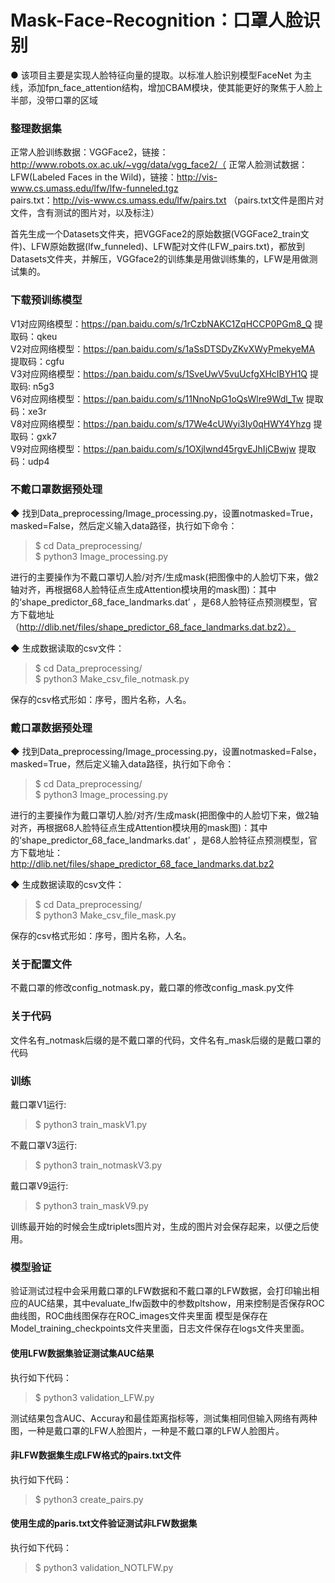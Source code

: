 # Mask-Face-Recognition：口罩人脸识别
● 该项目主要是实现人脸特征向量的提取。以标准人脸识别模型FaceNet 为主线，添加fpn_face_attention结构，增加CBAM模块，使其能更好的聚焦于人脸上半部，没带口罩的区域

### 整理数据集
正常人脸训练数据：VGGFace2，链接：http://www.robots.ox.ac.uk/~vgg/data/vgg_face2/（
正常人脸测试数据：LFW(Labeled Faces in the Wild)，链接：http://vis-www.cs.umass.edu/lfw/lfw-funneled.tgz  
pairs.txt：http://vis-www.cs.umass.edu/lfw/pairs.txt （pairs.txt文件是图片对文件，含有测试的图片对，以及标注）  

首先生成一个Datasets文件夹，把VGGFace2的原始数据(VGGFace2_train文件)、LFW原始数据(lfw_funneled)、LFW配对文件(LFW_pairs.txt)，都放到Datasets文件夹，并解压，VGGface2的训练集是用做训练集的，LFW是用做测试集的。
    
### 下载预训练模型
V1对应网络模型：https://pan.baidu.com/s/1rCzbNAKC1ZqHCCP0PGm8_Q 提取码：qkeu  
V2对应网络模型：https://pan.baidu.com/s/1aSsDTSDyZKvXWyPmekyeMA 提取码：cgfu  
V3对应网络模型：https://pan.baidu.com/s/1SveUwV5vuUcfgXHcIBYH1Q 提取码: n5g3  
V6对应网络模型：https://pan.baidu.com/s/11NnoNpG1oQsWlre9Wdl_Tw 提取码：xe3r  
V8对应网络模型：https://pan.baidu.com/s/17We4cUWyi3Iy0qHWY4Yhzg 提取码：gxk7  
V9对应网络模型：https://pan.baidu.com/s/1OXjlwnd45rgvEJhIjCBwjw 提取码：udp4  
### 不戴口罩数据预处理
◆ 找到Data_preprocessing/Image_processing.py，设置notmasked=True，masked=False，然后定义输入data路径，执行如下命令：  
> $ cd Data_preprocessing/    
> $ python3 Image_processing.py   

进行的主要操作为不戴口罩切人脸/对齐/生成mask(把图像中的人脸切下来，做2轴对齐，再根据68人脸特征点生成Attention模块用的mask图)：其中的‘shape_predictor_68_face_landmarks.dat’ ，是68人脸特征点预测模型，官方下载地址（http://dlib.net/files/shape_predictor_68_face_landmarks.dat.bz2）。

◆ 生成数据读取的csv文件：    
> $ cd Data_preprocessing/  
> $ python3 Make_csv_file_notmask.py  

保存的csv格式形如：序号，图片名称，人名。
### 戴口罩数据预处理
◆ 找到Data_preprocessing/Image_processing.py，设置notmasked=False，masked=True，然后定义输入data路径，执行如下命令：  
> $ cd Data_preprocessing/    
> $ python3 Image_processing.py   

进行的主要操作为戴口罩切人脸/对齐/生成mask(把图像中的人脸切下来，做2轴对齐，再根据68人脸特征点生成Attention模块用的mask图)：其中的‘shape_predictor_68_face_landmarks.dat’ ，是68人脸特征点预测模型，官方下载地址：http://dlib.net/files/shape_predictor_68_face_landmarks.dat.bz2

◆ 生成数据读取的csv文件：    
> $ cd Data_preprocessing/  
> $ python3 Make_csv_file_mask.py  

保存的csv格式形如：序号，图片名称，人名。

### 关于配置文件
不戴口罩的修改config_notmask.py，戴口罩的修改config_mask.py文件

### 关于代码
文件名有_notmask后缀的是不戴口罩的代码，文件名有_mask后缀的是戴口罩的代码

### 训练
戴口罩V1运行: 
> $ python3 train_maskV1.py  

不戴口罩V3运行:  
> $ python3 train_notmaskV3.py  

戴口罩V9运行:   
> $ python3 train_maskV9.py

训练最开始的时候会生成triplets图片对，生成的图片对会保存起来，以便之后使用。

### 模型验证
验证测试过程中会采用戴口罩的LFW数据和不戴口罩的LFW数据，会打印输出相应的AUC结果，其中evaluate_lfw函数中的参数pltshow，用来控制是否保存ROC曲线图，ROC曲线图保存在ROC_images文件夹里面
模型是保存在Model_training_checkpoints文件夹里面，日志文件保存在logs文件夹里面。

#### 使用LFW数据集验证测试集AUC结果
执行如下代码：
> $ python3 validation_LFW.py  

测试结果包含AUC、Accuray和最佳距离指标等，测试集相同但输入网络有两种图，一种是戴口罩的LFW人脸图片，一种是不戴口罩的LFW人脸图片。

#### 非LFW数据集生成LFW格式的pairs.txt文件
执行如下代码：
> $ python3 create_pairs.py

####  使用生成的paris.txt文件验证测试非LFW数据集
执行如下代码：
> $ python3 validation_NOTLFW.py
